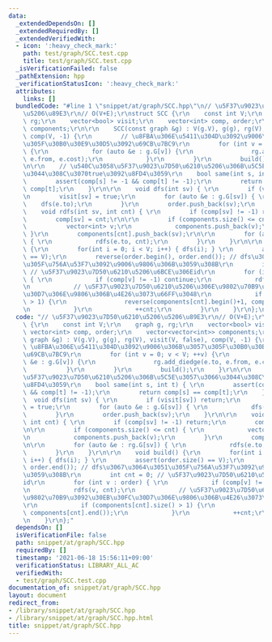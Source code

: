 ```yaml
---
data:
  _extendedDependsOn: []
  _extendedRequiredBy: []
  _extendedVerifiedWith:
  - icon: ':heavy_check_mark:'
    path: test/graph/SCC.test.cpp
    title: test/graph/SCC.test.cpp
  _isVerificationFailed: false
  _pathExtension: hpp
  _verificationStatusIcon: ':heavy_check_mark:'
  attributes:
    links: []
  bundledCode: "#line 1 \"snippet/at/graph/SCC.hpp\"\n// \u5F37\u9023\u7D50\u6210\u5206\
    \u5206\u89E3\r\n// O(V+E);\r\nstruct SCC {\r\n    const int V;\r\n    graph g,\
    \ rg;\r\n    vector<bool> visit;\r\n    vector<int> comp, order;\r\n    vector<vector<int>>\
    \ components;\r\n\r\n    SCC(const graph &g) : V(g.V), g(g), rg(V), visit(V, false),\
    \ comp(V, -1) {\r\n        // \u8FBA\u306E\u5411\u304D\u3092\u9006\u306B\u3057\
    \u305F\u30B0\u30E9\u30D5\u3092\u69CB\u7BC9\r\n        for (int v = 0; v < V; ++v)\
    \ {\r\n            for (auto &e : g.G[v]) {\r\n                rg.add_diedge(e.to,\
    \ e.from, e.cost);\r\n            }\r\n        }\r\n        build();\r\n    }\r\
    \n\r\n    // \u540C\u3058\u5F37\u9023\u7D50\u6210\u5206\u306B\u5C5E\u3057\u3066\
    \u3044\u308C\u3070true\u3092\u8FD4\u3059\r\n    bool same(int s, int t) { \r\n\
    \        assert(comp[s] != -1 && comp[t] != -1);\r\n        return comp[s] ==\
    \ comp[t];\r\n    }\r\n\r\n    void dfs(int sv) { \r\n        if (visit[sv]) return;\r\
    \n        visit[sv] = true;\r\n        for (auto &e : g.G[sv]) { \r\n        \
    \    dfs(e.to);\r\n        }\r\n        order.push_back(sv);\r\n    }\r\n\r\n\
    \    void rdfs(int sv, int cnt) { \r\n        if (comp[sv] != -1) return;\r\n\
    \        comp[sv] = cnt;\r\n\r\n        if (components.size() <= cnt) { \r\n \
    \           vector<int> v;\r\n            components.push_back(v);\r\n       \
    \ }\r\n        components[cnt].push_back(sv);\r\n\r\n        for (auto &e : rg.G[sv])\
    \ { \r\n            rdfs(e.to, cnt);\r\n        }\r\n    }\r\n\r\n    void build()\
    \ {\r\n        for(int i = 0; i < V; i++) { dfs(i); } \r\n        assert(order.size()\
    \ == V);\r\n        reverse(order.begin(), order.end()); // dfs\u3067\u3064\u3051\
    \u305F\u756A\u53F7\u3092\u9006\u9806\u306B\u3059\u308B\r\n        int cnt = 0;\
    \ // \u5F37\u9023\u7D50\u6210\u5206\u6BCE\u306Eid\r\n        for (int v : order)\
    \ { \r\n            if (comp[v] != -1) continue;\r\n            rdfs(v, cnt);\r\
    \n            // \u5F37\u9023\u7D50\u6210\u5206\u306E\u9802\u70B9\u3092\u30EB\u30FC\
    \u30D7\u306E\u9806\u306B\u4E26\u3073\u66FF\u3048\r\n            if (components[cnt].size()\
    \ > 1) {\r\n                reverse(components[cnt].begin()+1, components[cnt].end());\r\
    \n            }\r\n            ++cnt;\r\n        }\r\n    }\r\n};\n"
  code: "// \u5F37\u9023\u7D50\u6210\u5206\u5206\u89E3\r\n// O(V+E);\r\nstruct SCC\
    \ {\r\n    const int V;\r\n    graph g, rg;\r\n    vector<bool> visit;\r\n   \
    \ vector<int> comp, order;\r\n    vector<vector<int>> components;\r\n\r\n    SCC(const\
    \ graph &g) : V(g.V), g(g), rg(V), visit(V, false), comp(V, -1) {\r\n        //\
    \ \u8FBA\u306E\u5411\u304D\u3092\u9006\u306B\u3057\u305F\u30B0\u30E9\u30D5\u3092\
    \u69CB\u7BC9\r\n        for (int v = 0; v < V; ++v) {\r\n            for (auto\
    \ &e : g.G[v]) {\r\n                rg.add_diedge(e.to, e.from, e.cost);\r\n \
    \           }\r\n        }\r\n        build();\r\n    }\r\n\r\n    // \u540C\u3058\
    \u5F37\u9023\u7D50\u6210\u5206\u306B\u5C5E\u3057\u3066\u3044\u308C\u3070true\u3092\
    \u8FD4\u3059\r\n    bool same(int s, int t) { \r\n        assert(comp[s] != -1\
    \ && comp[t] != -1);\r\n        return comp[s] == comp[t];\r\n    }\r\n\r\n  \
    \  void dfs(int sv) { \r\n        if (visit[sv]) return;\r\n        visit[sv]\
    \ = true;\r\n        for (auto &e : g.G[sv]) { \r\n            dfs(e.to);\r\n\
    \        }\r\n        order.push_back(sv);\r\n    }\r\n\r\n    void rdfs(int sv,\
    \ int cnt) { \r\n        if (comp[sv] != -1) return;\r\n        comp[sv] = cnt;\r\
    \n\r\n        if (components.size() <= cnt) { \r\n            vector<int> v;\r\
    \n            components.push_back(v);\r\n        }\r\n        components[cnt].push_back(sv);\r\
    \n\r\n        for (auto &e : rg.G[sv]) { \r\n            rdfs(e.to, cnt);\r\n\
    \        }\r\n    }\r\n\r\n    void build() {\r\n        for(int i = 0; i < V;\
    \ i++) { dfs(i); } \r\n        assert(order.size() == V);\r\n        reverse(order.begin(),\
    \ order.end()); // dfs\u3067\u3064\u3051\u305F\u756A\u53F7\u3092\u9006\u9806\u306B\
    \u3059\u308B\r\n        int cnt = 0; // \u5F37\u9023\u7D50\u6210\u5206\u6BCE\u306E\
    id\r\n        for (int v : order) { \r\n            if (comp[v] != -1) continue;\r\
    \n            rdfs(v, cnt);\r\n            // \u5F37\u9023\u7D50\u6210\u5206\u306E\
    \u9802\u70B9\u3092\u30EB\u30FC\u30D7\u306E\u9806\u306B\u4E26\u3073\u66FF\u3048\
    \r\n            if (components[cnt].size() > 1) {\r\n                reverse(components[cnt].begin()+1,\
    \ components[cnt].end());\r\n            }\r\n            ++cnt;\r\n        }\r\
    \n    }\r\n};"
  dependsOn: []
  isVerificationFile: false
  path: snippet/at/graph/SCC.hpp
  requiredBy: []
  timestamp: '2021-06-18 15:56:11+09:00'
  verificationStatus: LIBRARY_ALL_AC
  verifiedWith:
  - test/graph/SCC.test.cpp
documentation_of: snippet/at/graph/SCC.hpp
layout: document
redirect_from:
- /library/snippet/at/graph/SCC.hpp
- /library/snippet/at/graph/SCC.hpp.html
title: snippet/at/graph/SCC.hpp
---
```

